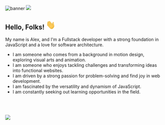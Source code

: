 ![banner](https://github.com/alexneres/alexneres/assets/92018151/f54b236e-fc9d-4e79-863c-5a72eaa5bea3)
<a href="https://www.linkedin.com/in/alexneresdev/"> <img src="https://img.shields.io/badge/linkedin-%230077B5.svg?style=for-the-badge&logo=linkedin&logoColor=white"/></a>
## Hello, Folks! <img src="https://raw.githubusercontent.com/alexneres/alexneres/main/wave.gif" width="30px" height="30px" />

My name is Alex, and I'm a Fullstack developer with a strong foundation in JavaScript and a love for software architecture.

- I am someone who comes from a background in motion design, exploring visual arts and animation.
- I am someone who enjoys tackling challenges and transforming ideas into functional websites.
- I am driven by a strong passion for problem-solving and find joy in web development.
- I am fascinated by the versatility and dynamism of JavaScript.
- I am constantly seeking out learning opportunities in the field.

<br>
<br>
<br>


<img align='left' style='width:100vw' src='https://github-readme-stats.vercel.app/api?username=alexneres&show_icons=true&theme=dark' />

<br>
<br>
